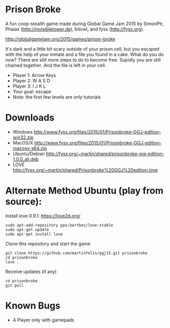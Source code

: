 # Prison Broke

A fun coop-stealth game made during Global Game Jam 2015 by  SimonPtr, Phaiax (http://invisibletower.de), bitowl, and fysx (http://fysx.org).

http://globalgamejam.org/2015/games/prison-broke

It's dark and a little bit scary outside of your prison cell, but you escaped with the help of your inmate and a file you found in a cake. What do you do now? There are still more steps to do to become free. Supidly you are still chained together. And the file is left in your cell. 

- Player 1: Arrow Keys 
- Player 2: W A S D 
- Player 3: I J K L 
- Your goal: escape
- Note: the first few levels are only tutorials

# Downloads

- Windows http://www.fysx.org/files/2015/01/Prisonbroke-GGJ-edition-win32.zip
- MacOS/X http://www.fysx.org/files/2015/01/Prisonbroke-GGJ-edition-macosx-x64.zip
- Ubuntu/Debian http://fysx.org/~martin/shared/prisonbroke-ggj-edition-1.0.0_all.deb
- LOVE http://fysx.org/~martin/shared/Prisonbroke%20GGJ%20edition.love

# Alternate Method Ubuntu (play from source):

Install love 0.9.1: https://love2d.org/

```
sudo apt-add-repository ppa:bartbes/love-stable
sudo apt-get update
sudo apt-get install love
```

Clone this repository and start the game
```
git clone https://github.com/martinfelis/ggj15.git prisonbroke
cd prisonbroke
love .
```

Receive updates (if any)
```
cd prisonbroke
git pull
```

# Known Bugs
- 4 Player only with gamepads

